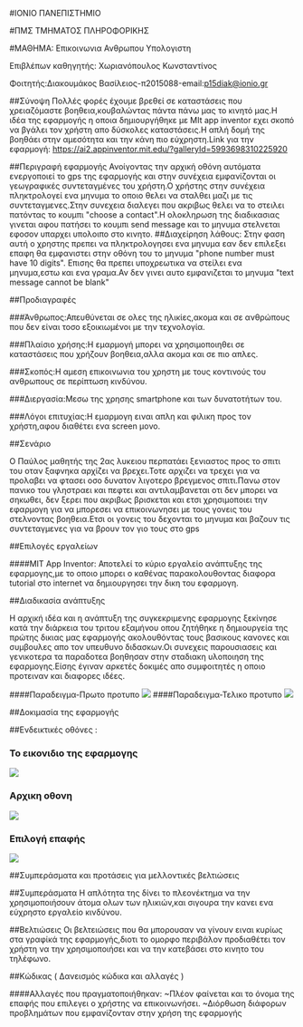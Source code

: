 #ΙΟΝΙΟ ΠΑΝΕΠΙΣΤΗΜΙΟ

#ΠΜΣ ΤΜΗΜΑΤΟΣ ΠΛΗΡΟΦΟΡΙΚΗΣ

#ΜΑΘΗΜΑ: Επικοινωνια Ανθρωπου Υπολογιστη

Επιβλέπων καθηγητής: Χωριανόπουλος Κωνσταντίνος

Φοιτητής:Διακουμάκος Βασίλειος-π2015088-email:p15diak@ionio.gr





##Σύνοψη
Πολλές φορές έχουμε βρεθεί σε καταστάσεις που χρειαζόμαστε βοηθεια,κουβαλώντας πάντα πάνω μας το κινητό μας.Η ιδέα της εφαρμογής η οποια δημιουργήθηκε με MIt app inventor εχει σκοπό να βγάλει τον χρήστη απο δύσκολες καταστάσεις.Η απλή δομή της  βοηθάει στην αμεσότητα και την κάνη πιο εύχρηστη.Link για την εφαρμογή: https://ai2.appinventor.mit.edu/?galleryId=5993698310225920


##Περιγραφή εφαρμογής
Ανοίγοντας την αρχική οθόνη αυτόματα ενεργοποιεί το gps της εφαρμογής και στην συνέχεια εμφανίζονται οι γεωγραφικές συντεταγμένες του χρήστη.Ο χρήστης στην συνέχεια πληκτρολογεί ενα μηνυμα το οποιο θελει να σταλθει μαζι με τις συντεταγμενες.Στην συνεχεια διαλεγει που ακριβως θελει να το στειλει πατόντας το κουμπι "choose a contact".Η ολοκληρωση της διαδικασιας γινεται αφου πατήσει το κουμπι send message και το μηνυμα στελνεται εφοσον υπαρχει υπολοιπο στο κινητο.
##Διαχείρηση λάθους:
Στην φαση αυτή ο χρηστης πρεπει να πληκτρολογησει ενα μηνυμα εαν δεν επιλεξει επαφη θα εμφανιστει στην οθόνη του το μηνυμα "phone number must have 10 digits". 
Επισης θα πρεπει υποχρεωτικα να στείλει ενα μηνυμα,εστω και ενα γραμα.Αν δεν γινει αυτο εμφανιζεται το μηνυμα "text message cannot be blank"


##Προδιαγραφές 

###Άνθρωπος:Απευθύνεται σε ολες της ηλικίες,ακομα και σε ανθρώπους που δεν είναι τοσο εξοικιωμένοι με την τεχνολογία.


###Πλαίσιο χρήσης:Η εμαρμογή μπορει να χρησιμοποιηθει σε καταστάσεις που χρήζουν βοηθεια,αλλα ακομα και σε πιο απλες.


###Σκοπός:H αμεση επικοινωνια του χρηστη με τους κοντινούς του ανθρωπους σε περίπτωση κινδύνου.


###Διεργασία:Μεσω της χρησης smartphone και των δυνατοτήτων του.


###Λόγοι επιτυχίας:Η εμαρμογη ειναι απλη και φιλικη προς τον χρήστη,αφου διαθέτει ενα screen μονο.

##Σενάριο

Ο Παύλος μαθητής της 2ας λυκειου περπατάει ξενιαστος προς το σπιτι του οταν ξαφνηκα αρχίζει να βρεχει.Τοτε αρχιζει να τρεχει για να προλαβει να φτασει οσο δυνατον λιγοτερο βρεγμενος σπιτι.Πανω στον πανικο του γληστραει και πεφτει και αντιλαμβανεται οτι δεν μπορει να σηκωθει, δεν ξερει που ακριβως βρισκεται και ετσι χρησιμοποιει την εφαρμογη για να μπορεσει να επικοινωνησει με τους γονεις του στελνοντας βοηθεια.Ετσι οι γονεις του δεχονται το μηνυμα και βαζουν τις συντεταγμενες για να βρουν τον γιο τους στο gps 



##Επιλογές εργαλείων 

####MIT App Inventor:
Αποτελεί το κύριο εργαλείο ανάπτυξης της εφαρμογης,με το οποιο μπορει ο καθένας παρακολουθοντας διαφορα tutorial στο internet να δημιουργησει την δικη του εφαρμογη.




##Διαδικασία ανάπτυξης

Η αρχική ιδέα και η ανάπτυξη της συγκεκριμενης εφαρμογης ξεκίνησε κατά την διάρκεια του τριτου εξαμήνου οπου ζητήθηκε η δημιουργεία της πρώτης δικιας μας εφαρμογής ακολουθόντας τους βασικους κανονες και συμβουλες απο τον υπευθυνο διδασκων.Οι συνεχεις παρουσιασεις και γενικοτερα τα παραδοτεα βοηθησαν στην σταδιακη υλοποιηση της εφαρμογης.Είσης έγιναν αρκετές δοκιμές απο συμφοιτητές η οποιο προτειναν και διαφορες ιδέες.




####Παραδειγμα-Πρωτο προτυπο
![](εργασιαmit1.png)
####Παραδειγμα-Τελικο προτυπο
![](εικονα2.png)




##Δοκιμασία της εφαρμογής 




##Ενδεικτικές οθόνες :

### Το εικονιδιο της εφαρμογης
![](εικονα1.png)

### Αρχικη οθονη
![](εικονα2.png)
### Επιλογή επαφής
![](εικονα3.png)







##Συμπεράσματα και προτάσεις για μελλοντικές βελτιώσεις

##Συμπεράσματα
Η απλότητα της δίνει το πλεονέκτημα να την χρησιμοποιήσουν άτομα ολων των ηλικιών,και σιγουρα την κανει ενα εύχρηστο εργαλείο κινδύνου.

##Βελτιώσεις
Οι βελτειώσεις που θα μπορουσαν να γίνουν ειναι κυρίως στα γραφίκά της εφαρμογής,διοτι το ομορφο περιβάλον προδιαθέτει τον χρήστη να την χρησιμοποιήσει και να την κατεβάσει στο κινητο του τηλέφωνο.

##Κώδικας ( Δανεισμός κώδικα και αλλαγές )

####Αλλαγές που πραγματοποιήθηκαν:
~Πλέον φαίνεται και το όνομα της επαφής που επιλεγει ο χρήστης να επικοινωνήσει.
~Διόρθωση διάφορων προβλημάτων που εμφανίζονταν στην χρήση της εφαρμογής





